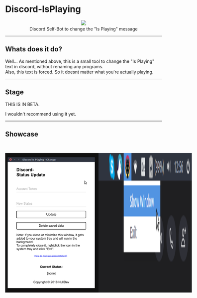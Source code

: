 # Discord-IsPlaying

<p align="center">
<img height="150" width="auto" src="https://www.shareicon.net/data/512x512/2017/06/21/887435_logo_512x512.png" /><br>
Discord Self-Bot to change the "Is Playing" message
</p>

<hr>

## Whats does it do? 

Well... As mentioned above, this is a small tool to change the "Is Playing" text in discord, without renaming any programs.<br>
Also, this text is forced. So it doesnt matter what you're actually playing.

<hr>

## Stage

THIS IS IN BETA.

I wouldn't recommend using it yet. 

<hr>

## Showcase

<p align="center">
<br>
<div style="display:flex;">
<img height="auto" width="300" src="https://raw.githubusercontent.com/NLDev/Discord-IsPlaying/master/.readme/s1.png" />
<img height="auto" width="300" src="https://raw.githubusercontent.com/NLDev/Discord-IsPlaying/master/.readme/s2.png" />
</div>
<br>
</p>
